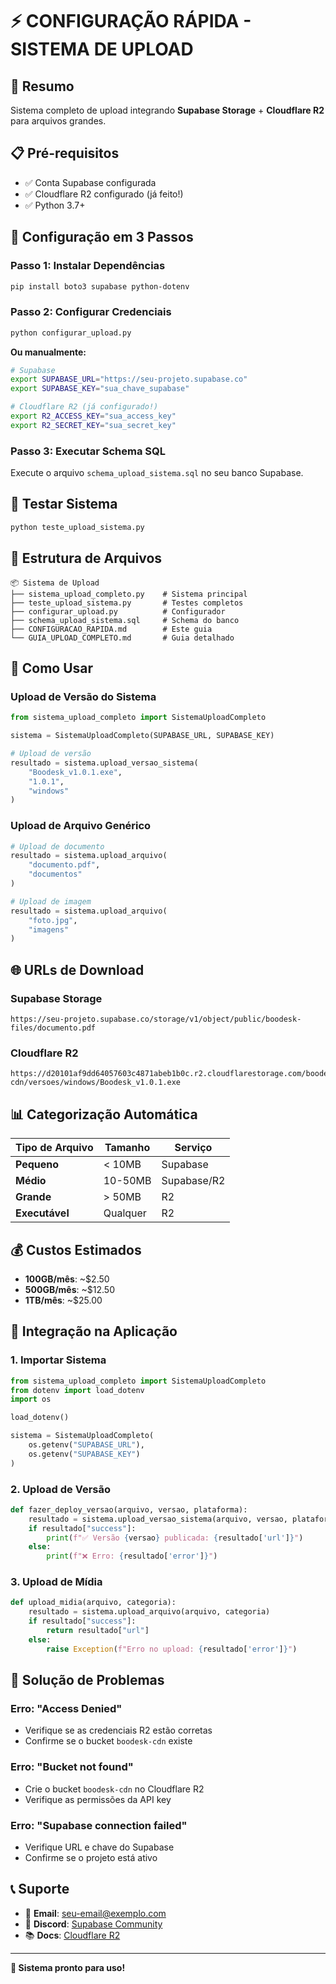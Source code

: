 # ⚡ CONFIGURAÇÃO RÁPIDA - SISTEMA DE UPLOAD

## 🎯 **Resumo**
Sistema completo de upload integrando **Supabase Storage** + **Cloudflare R2** para arquivos grandes.

## 📋 **Pré-requisitos**
- ✅ Conta Supabase configurada
- ✅ Cloudflare R2 configurado (já feito!)
- ✅ Python 3.7+

## 🚀 **Configuração em 3 Passos**

### **Passo 1: Instalar Dependências**
```bash
pip install boto3 supabase python-dotenv
```

### **Passo 2: Configurar Credenciais**
```bash
python configurar_upload.py
```

**Ou manualmente:**
```bash
# Supabase
export SUPABASE_URL="https://seu-projeto.supabase.co"
export SUPABASE_KEY="sua_chave_supabase"

# Cloudflare R2 (já configurado!)
export R2_ACCESS_KEY="sua_access_key"
export R2_SECRET_KEY="sua_secret_key"
```

### **Passo 3: Executar Schema SQL**
Execute o arquivo `schema_upload_sistema.sql` no seu banco Supabase.

## 🧪 **Testar Sistema**
```bash
python teste_upload_sistema.py
```

## 📁 **Estrutura de Arquivos**
```
📦 Sistema de Upload
├── sistema_upload_completo.py    # Sistema principal
├── teste_upload_sistema.py       # Testes completos
├── configurar_upload.py          # Configurador
├── schema_upload_sistema.sql     # Schema do banco
├── CONFIGURACAO_RAPIDA.md        # Este guia
└── GUIA_UPLOAD_COMPLETO.md       # Guia detalhado
```

## 🎯 **Como Usar**

### **Upload de Versão do Sistema**
```python
from sistema_upload_completo import SistemaUploadCompleto

sistema = SistemaUploadCompleto(SUPABASE_URL, SUPABASE_KEY)

# Upload de versão
resultado = sistema.upload_versao_sistema(
    "Boodesk_v1.0.1.exe",
    "1.0.1",
    "windows"
)
```

### **Upload de Arquivo Genérico**
```python
# Upload de documento
resultado = sistema.upload_arquivo(
    "documento.pdf",
    "documentos"
)

# Upload de imagem
resultado = sistema.upload_arquivo(
    "foto.jpg",
    "imagens"
)
```

## 🌐 **URLs de Download**

### **Supabase Storage**
```
https://seu-projeto.supabase.co/storage/v1/object/public/boodesk-files/documento.pdf
```

### **Cloudflare R2**
```
https://d20101af9dd64057603c4871abeb1b0c.r2.cloudflarestorage.com/boodesk-cdn/versoes/windows/Boodesk_v1.0.1.exe
```

## 📊 **Categorização Automática**

| Tipo de Arquivo | Tamanho | Serviço |
|----------------|---------|---------|
| **Pequeno** | < 10MB | Supabase |
| **Médio** | 10-50MB | Supabase/R2 |
| **Grande** | > 50MB | R2 |
| **Executável** | Qualquer | R2 |

## 💰 **Custos Estimados**
- **100GB/mês**: ~$2.50
- **500GB/mês**: ~$12.50
- **1TB/mês**: ~$25.00

## 🔧 **Integração na Aplicação**

### **1. Importar Sistema**
```python
from sistema_upload_completo import SistemaUploadCompleto
from dotenv import load_dotenv
import os

load_dotenv()

sistema = SistemaUploadCompleto(
    os.getenv("SUPABASE_URL"),
    os.getenv("SUPABASE_KEY")
)
```

### **2. Upload de Versão**
```python
def fazer_deploy_versao(arquivo, versao, plataforma):
    resultado = sistema.upload_versao_sistema(arquivo, versao, plataforma)
    if resultado["success"]:
        print(f"✅ Versão {versao} publicada: {resultado['url']}")
    else:
        print(f"❌ Erro: {resultado['error']}")
```

### **3. Upload de Mídia**
```python
def upload_midia(arquivo, categoria):
    resultado = sistema.upload_arquivo(arquivo, categoria)
    if resultado["success"]:
        return resultado["url"]
    else:
        raise Exception(f"Erro no upload: {resultado['error']}")
```

## 🚨 **Solução de Problemas**

### **Erro: "Access Denied"**
- Verifique se as credenciais R2 estão corretas
- Confirme se o bucket `boodesk-cdn` existe

### **Erro: "Bucket not found"**
- Crie o bucket `boodesk-cdn` no Cloudflare R2
- Verifique as permissões da API key

### **Erro: "Supabase connection failed"**
- Verifique URL e chave do Supabase
- Confirme se o projeto está ativo

## 📞 **Suporte**
- 📧 **Email**: seu-email@exemplo.com
- 💬 **Discord**: [Supabase Community](https://discord.supabase.com/)
- 📚 **Docs**: [Cloudflare R2](https://developers.cloudflare.com/r2/)

---

**🎉 Sistema pronto para uso!**
